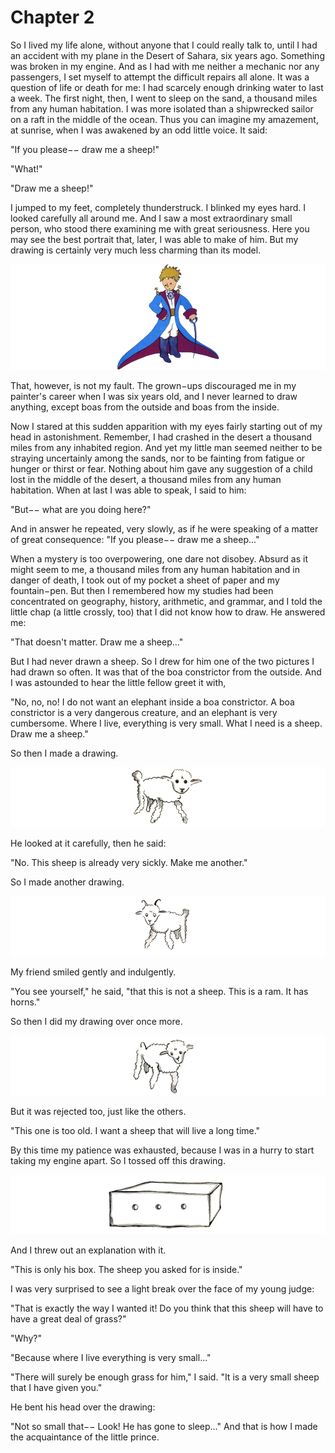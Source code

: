 # Chapter 2

So I lived my life alone, without anyone that I could really talk to, until I had an accident with my plane in the Desert of Sahara, six years ago. Something was broken in my engine. And as I had with me neither a mechanic nor any passengers, I set myself to attempt the difficult repairs all alone. It was a question of life or death for me: I had scarcely enough drinking water to last a week. The first night, then, I went to sleep on the sand, a thousand miles from any human habitation. I was more isolated than a shipwrecked sailor on a raft in the middle of the ocean. Thus you can imagine my amazement, at sunrise, when I was awakened by an odd little voice. It said:

"If you please−− draw me a sheep!"

"What!"

"Draw me a sheep!"

I jumped to my feet, completely thunderstruck. I blinked my eyes hard. I looked carefully all around me. And I saw a most extraordinary small person, who stood there examining me with great seriousness. Here you may see the best portrait that, later, I was able to make of him. But my drawing is certainly very much less charming than its model.

![Image 2-1](assets/2-1.png)

That, however, is not my fault. The grown−ups discouraged me in my painter's career when I was six years old, and I never learned to draw anything, except boas from the outside and boas from the inside.

Now I stared at this sudden apparition with my eyes fairly starting out of my head in astonishment. Remember, I had crashed in the desert a thousand miles from any inhabited region. And yet my little man seemed neither to be straying uncertainly among the sands, nor to be fainting from fatigue or hunger or thirst or fear. Nothing about him gave any suggestion of a child lost in the middle of the desert, a thousand miles from any human habitation. When at last I was able to speak, I said to him:

"But−− what are you doing here?"

And in answer he repeated, very slowly, as if he were speaking of a matter of great consequence: "If you please−− draw me a sheep..."

When a mystery is too overpowering, one dare not disobey. Absurd as it might seem to me, a thousand miles from any human habitation and in danger of death, I took out of my pocket a sheet of paper and my fountain−pen. But then I remembered how my studies had been concentrated on geography, history, arithmetic, and grammar, and I told the little chap (a little crossly, too) that I did not know how to draw. He answered me:

"That doesn't matter. Draw me a sheep..."

But I had never drawn a sheep. So I drew for him one of the two pictures I had drawn so often. It was that of the boa constrictor from the outside. And I was astounded to hear the little fellow greet it with,

"No, no, no! I do not want an elephant inside a boa constrictor. A boa constrictor is a very dangerous creature, and an elephant is very cumbersome. Where I live, everything is very small. What I need is a sheep. Draw me a sheep."

So then I made a drawing.

![Image 2-2](assets/2-2.png)

He looked at it carefully, then he said:

"No. This sheep is already very sickly. Make me another."

So I made another drawing.

![Image 2-3](assets/2-3.png)

My friend smiled gently and indulgently.

"You see yourself," he said, "that this is not a sheep. This is a ram. It has horns."

So then I did my drawing over once more.

![Image 2-4](assets/2-4.png)

But it was rejected too, just like the others.

"This one is too old. I want a sheep that will live a long time."

By this time my patience was exhausted, because I was in a hurry to start taking my engine apart. So I tossed off this drawing.

![Image 2-5](assets/2-5.png)

And I threw out an explanation with it.

"This is only his box. The sheep you asked for is inside."

I was very surprised to see a light break over the face of my young judge:

"That is exactly the way I wanted it! Do you think that this sheep will have to have a great deal of grass?"

"Why?"

"Because where I live everything is very small..."

"There will surely be enough grass for him," I said. "It is a very small sheep that I have given you."

He bent his head over the drawing:

"Not so small that−− Look! He has gone to sleep..." And that is how I made the acquaintance of the little prince.